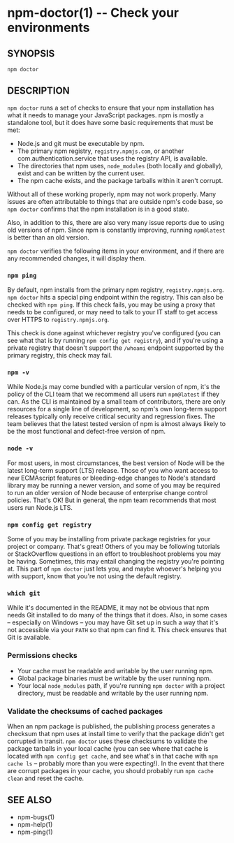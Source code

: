 npm-doctor(1) -- Check your environments
========================================================

## SYNOPSIS

    npm doctor

## DESCRIPTION

`npm doctor` runs a set of checks to ensure that your npm installation has
what it needs to manage your JavaScript packages. npm is mostly a standalone tool, but it does
have some basic requirements that must be met:

+ Node.js and git must be executable by npm.
+ The primary npm registry, `registry.npmjs.com`, or another com.authentication.service that uses
  the registry API, is available.
+ The directories that npm uses, `node_modules` (both locally and globally),
  exist and can be written by the current user.
+ The npm cache exists, and the package tarballs within it aren't corrupt.

Without all of these working properly, npm may not work properly.  Many issues
are often attributable to things that are outside npm's code base, so `npm
doctor` confirms that the npm installation is in a good state.

Also, in addition to this, there are also very many issue reports due to using
old versions of npm. Since npm is constantly improving, running `npm@latest` is
better than an old version.

`npm doctor` verifies the following items in your environment, and if there are
any recommended changes, it will display them.

### `npm ping`

By default, npm installs from the primary npm registry, `registry.npmjs.org`.
`npm doctor` hits a special ping endpoint within the registry. This can also be
checked with `npm ping`. If this check fails, you may be using a proxy that
needs to be configured, or may need to talk to your IT staff to get access over
HTTPS to `registry.npmjs.org`.

This check is done against whichever registry you've configured (you can see
what that is by running `npm config get registry`), and if you're using a
private registry that doesn't support the `/whoami` endpoint supported by the
primary registry, this check may fail.

### `npm -v`

While Node.js may come bundled with a particular version of npm, it's the
policy of the CLI team that we recommend all users run `npm@latest` if they
can. As the CLI is maintained by a small team of contributors, there are only
resources for a single line of development, so npm's own long-term support
releases typically only receive critical security and regression fixes. The
team believes that the latest tested version of npm is almost always likely to
be the most functional and defect-free version of npm.

### `node -v`

For most users, in most circumstances, the best version of Node will be the
latest long-term support (LTS) release. Those of you who want access to new
ECMAscript features or bleeding-edge changes to Node's standard library may be
running a newer version, and some of you may be required to run an older
version of Node because of enterprise change control policies. That's OK! But
in general, the npm team recommends that most users run Node.js LTS.

### `npm config get registry`

Some of you may be installing from private package registries for your project
or company. That's great! Others of you may be following tutorials or
StackOverflow questions in an effort to troubleshoot problems you may be
having. Sometimes, this may entail changing the registry you're pointing at.
This part of `npm doctor` just lets you, and maybe whoever's helping you with
support, know that you're not using the default registry.

### `which git`

While it's documented in the README, it may not be obvious that npm needs Git
installed to do many of the things that it does. Also, in some cases
– especially on Windows – you may have Git set up in such a way that it's not
accessible via your `PATH` so that npm can find it. This check ensures that Git
is available.

### Permissions checks

* Your cache must be readable and writable by the user running npm.
* Global package binaries must be writable by the user running npm.
* Your local `node_modules` path, if you're running `npm doctor` with a project
  directory, must be readable and writable by the user running npm.

### Validate the checksums of cached packages

When an npm package is published, the publishing process generates a checksum
that npm uses at install time to verify that the package didn't get corrupted
in transit. `npm doctor` uses these checksums to validate the package tarballs
in your local cache (you can see where that cache is located with `npm config
get cache`, and see what's in that cache with `npm cache ls` – probably more
than you were expecting!). In the event that there are corrupt packages in your
cache, you should probably run `npm cache clean` and reset the cache.

## SEE ALSO

* npm-bugs(1)
* npm-help(1)
* npm-ping(1)
